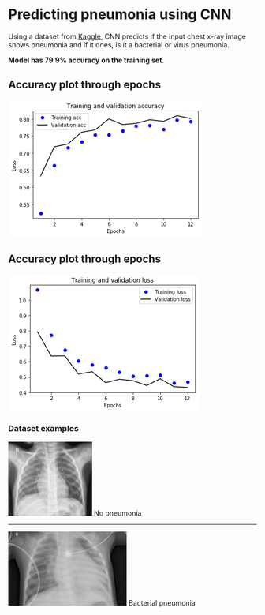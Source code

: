 # Predicting pneumonia using CNN

Using a dataset from [Kaggle](https://www.kaggle.com/nih-chest-xrays/data), CNN predicts if the input chest x-ray image shows pneumonia and if it does, is it a bacterial or virus pneumonia.

<b>Model has 79.9% accuracy on the training set.</b>

## Accuracy plot through epochs
<img src="images/accuracy_plot.png" alt="accuracy plot"/>

## Accuracy plot through epochs
<img src="images/loss_plot.png" alt="loss plot"/>

### Dataset examples
<img src="images/normal.jpeg" height ="150" alt="no pneumonia"/>
No pneumonia
<hr>
<img src="images/bacterial.jpeg" height ="150" alt="bacterial pneumonia"/>
Bacterial pneumonia
